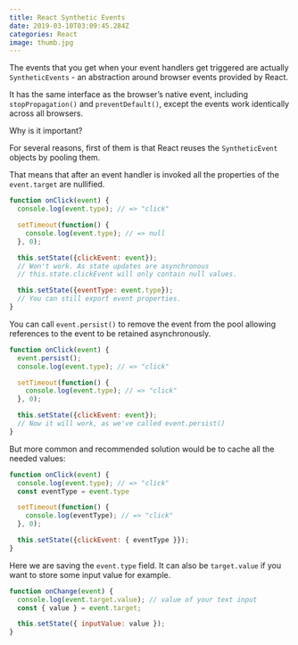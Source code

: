 ```yaml
---
title: React Synthetic Events
date: 2019-03-10T03:09:45.284Z
categories: React
image: thumb.jpg
---
```


The events that you get when your event handlers get triggered are actually `SyntheticEvents` - an abstraction around browser events provided by React.

It has the same interface as the browser’s native event, including `stopPropagation()` and `preventDefault()`, except the events work identically across all browsers.

Why is it important?

For several reasons, first of them is that React reuses the `SyntheticEvent` objects by pooling them.

That means that after an event handler is invoked all the properties of the `event.target` are nullified.

```js
function onClick(event) {
  console.log(event.type); // => "click"

  setTimeout(function() {
    console.log(event.type); // => null
  }, 0);

  this.setState({clickEvent: event});
  // Won't work. As state updates are asynchronous
  // this.state.clickEvent will only contain null values.

  this.setState({eventType: event.type});
  // You can still export event properties.
}
```

You can call `event.persist()` to remove the event from the pool allowing references to the event to be retained asynchronously.

```js
function onClick(event) {
  event.persist();
  console.log(event.type); // => "click"

  setTimeout(function() {
    console.log(event.type); // => "click"
  }, 0);

  this.setState({clickEvent: event});
  // Now it will work, as we've called event.persist()
}
```

But more common and recommended solution would be to cache all the needed values:

```js
function onClick(event) {
  console.log(event.type); // => "click"
  const eventType = event.type

  setTimeout(function() {
    console.log(eventType); // => "click"
  }, 0);

  this.setState({clickEvent: { eventType }});
}
```

Here we are saving the `event.type` field. It can also be `target.value` if you want to store some input value for example.

```js
function onChange(event) {
  console.log(event.target.value); // value of your text input
  const { value } = event.target;

  this.setState({ inputValue: value });
}
```